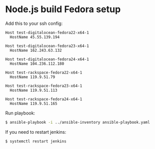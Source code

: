 # Node.js build Fedora setup

Add this to your ssh config:

```text
Host test-digitalocean-fedora22-x64-1
  HostName 45.55.139.194

Host test-digitalocean-fedora23-x64-1
  HostName 162.243.63.132

Host test-digitalocean-fedora24-x64-1
  HostName 104.236.112.180

Host test-rackspace-fedora22-x64-1
  HostName 119.9.51.79

Host test-rackspace-fedora23-x64-1
  HostName 119.9.51.113

Host test-rackspace-fedora24-x64-1
  HostName 119.9.51.165
```

Run playbook:

```bash
$ ansible-playbook -i ../ansible-inventory ansible-playbook.yaml
```

If you need to restart jenkins:
```bash
$ systemctl restart jenkins
```
